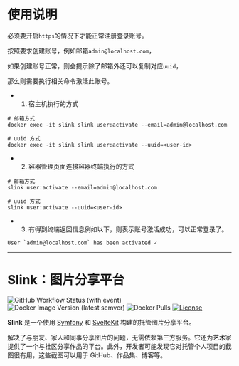 # 使用说明

必须要开启`https`的情况下才能正常注册登录账号。

按照要求创建账号，例如邮箱`admin@localhost.com`，

如果创建账号正常，则会提示除了邮箱外还可以复制对应`uuid`，

那么则需要执行相关命令激活此账号。

*   1.  宿主机执行的方式

```
# 邮箱方式
docker exec -it slink slink user:activate --email=admin@localhost.com
```

```
# uuid 方式
docker exec -it slink slink user:activate --uuid=<user-id>
```

*   2.  容器管理页面连接容器终端执行的方式

```
# 邮箱方式
slink user:activate --email=admin@localhost.com
```

```
# uuid 方式
slink user:activate --uuid=<user-id>
```

*   3.  有得到终端返回信息例如以下，则表示账号激活成功，可以正常登录了。

```
User `admin@localhost.com` has been activated ✓
```

* * *

# Slink：图片分享平台

![GitHub Workflow Status (with event)](https://img.shields.io/github/actions/workflow/status/andrii-kryvoviaz/slink/release.yml?logo=github) ![Docker Image Version (latest semver)](https://img.shields.io/docker/v/anirdev/slink?color=blue) ![Docker Pulls](https://img.shields.io/docker/pulls/anirdev/slink?logo=docker) [![License](https://img.shields.io/badge/license-MIT-blue.svg)](https://github.com/andrii-kryvoviaz/slink/blob/main/LICENSE)

**Slink** 是一个使用 [Symfony](https://symfony.com/) 和 [SvelteKit](https://kit.svelte.dev/)️ 构建的托管图片分享平台。

解决了与朋友、家人和同事分享图片的问题，无需依赖第三方服务。它还为艺术家提供了一个与社区分享作品的平台。此外，开发者可能发现它对托管个人项目的截图很有用，这些截图可以用于 GitHub、作品集、博客等。